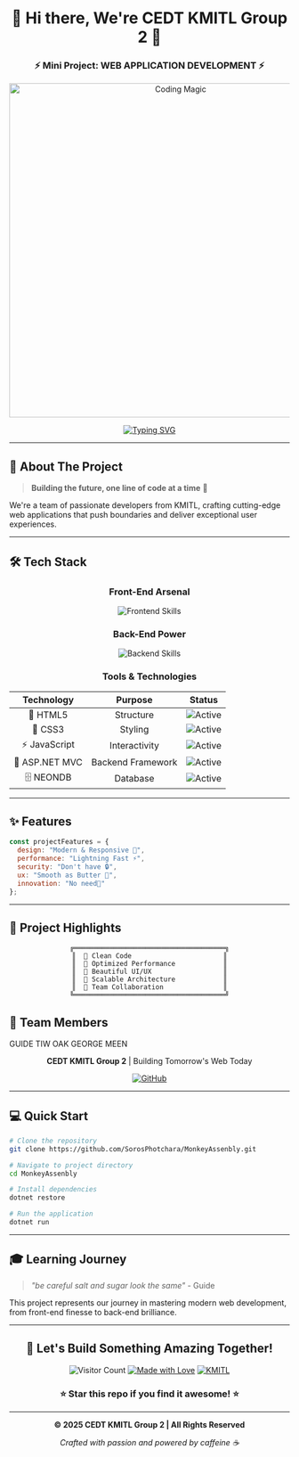 <div align="center">

# 🚀 Hi there, We're CEDT KMITL Group 2 👋

### ⚡ Mini Project: WEB APPLICATION DEVELOPMENT ⚡

<img src="https://media.giphy.com/media/JIX9t2j0ZTN9S/giphy.gif" alt="Coding Magic" width="600"/>

[![Typing SVG](https://readme-typing-svg.demolab.com?font=Fira+Code&weight=600&size=24&pause=1000&color=F7F7F7&center=true&vCenter=true&random=false&width=600&lines=Building+Epic+Web+Applications+%F0%9F%94%A5;Code+%7C+Create+%7C+Innovate+%F0%9F%92%BB;KMITL+Developers+Unite!+%F0%9F%9A%80)](https://git.io/typing-svg)

</div>

---

## 🎯 About The Project

> **Building the future, one line of code at a time** 💫

We're a team of passionate developers from KMITL, crafting cutting-edge web applications that push boundaries and deliver exceptional user experiences.

---

## 🛠️ Tech Stack

<div align="center">

### **Front-End Arsenal**

<img src="https://skillicons.dev/icons?i=html,css,js" alt="Frontend Skills" />

### **Back-End Power**

<img src="https://skillicons.dev/icons?i=dotnet,cs" alt="Backend Skills" />

### **Tools & Technologies**

| Technology | Purpose | Status |
|:----------:|:-------:|:------:|
| 🎨 HTML5 | Structure | ![Active](https://img.shields.io/badge/Active-brightgreen) |
| 💅 CSS3 | Styling | ![Active](https://img.shields.io/badge/Active-brightgreen) |
| ⚡ JavaScript | Interactivity | ![Active](https://img.shields.io/badge/Active-brightgreen) |
| 🔷 ASP.NET MVC | Backend Framework | ![Active](https://img.shields.io/badge/Active-brightgreen) |
| 🗄️ NEONDB | Database | ![Active](https://img.shields.io/badge/Active-brightgreen) |

</div>

---

## ✨ Features

```javascript
const projectFeatures = {
  design: "Modern & Responsive 📱",
  performance: "Lightning Fast ⚡",
  security: "Don't have 🔒",
  ux: "Smooth as Butter 🧈",
  innovation: "No need🚀"
};
```

---

## 🎨 Project Highlights

<div align="center">

```ascii
╔══════════════════════════════════════╗
║  🎯 Clean Code                       ║
║  🚀 Optimized Performance            ║
║  💎 Beautiful UI/UX                  ║
║  🔧 Scalable Architecture            ║
║  🎪 Team Collaboration               ║
╚══════════════════════════════════════╝
```

</div>



## 🌟 Team Members
  GUIDE
  TIW 
  OAK
  GEORGE
  MEEN

<div align="center">

**CEDT KMITL Group 2** | Building Tomorrow's Web Today

[![GitHub](https://img.shields.io/badge/GitHub-100000?style=for-the-badge&logo=github&logoColor=white)](https://github.com/SorosPhotchara/MonkeyAssenbly)

</div>

---

## 💻 Quick Start

```bash
# Clone the repository
git clone https://github.com/SorosPhotchara/MonkeyAssenbly.git

# Navigate to project directory
cd MonkeyAssenbly

# Install dependencies
dotnet restore

# Run the application
dotnet run
```

---

## 🎓 Learning Journey

> *"be careful salt and sugar look the same"* - Guide

This project represents our journey in mastering modern web development, from front-end finesse to back-end brilliance.

---

<div align="center">

## 🚀 Let's Build Something Amazing Together!

![Visitor Count](https://visitor-badge.laobi.icu/badge?page_id=cedt.group2)
[![Made with Love](https://img.shields.io/badge/Made%20with-❤️-red.svg)](https://github.com)
[![KMITL](https://img.shields.io/badge/KMITL-CEDT-blue.svg)](https://www.kmitl.ac.th)

### ⭐ Star this repo if you find it awesome! ⭐

---

**© 2025 CEDT KMITL Group 2 | All Rights Reserved**

*Crafted with passion and powered by caffeine ☕*

</div>